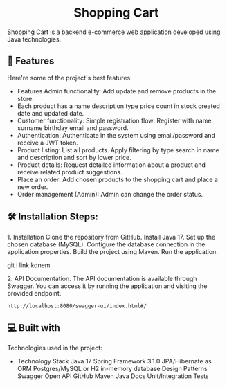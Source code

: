 <h1 align="center" id="title">Shopping Cart</h1>

<p id="description">Shopping Cart is a backend e-commerce web application developed using Java technologies.</p>



<h2>🧐 Features</h2>

Here're some of the project's best features:

*   Features Admin functionality: Add update and remove products in the store. 
* Each product has a name description type price count in stock created date and updated date.
* Customer functionality: Simple registration flow: Register with name surname birthday email and password. 
* Authentication: Authenticate in the system using email/password and receive a JWT token. 
* Product listing: List all products. Apply filtering by type search in name and description and sort by lower price. 
* Product details: Request detailed information about a product and receive related product suggestions. 
* Place an order:
Add chosen products to the shopping cart and place a new order. 
* Order management (Admin): Admin can change the order status.

<h2>🛠️ Installation Steps:</h2>

<p>1. Installation Clone the repository from GitHub. Install Java 17. Set up the chosen database (MySQL). Configure the database connection in the application properties. Build the project using Maven. Run the application.</p>
git i link kdnem

<p>2. API Documentation. The API documentation is available through Swagger. You can access it by running the application and visiting the provided endpoint.</p>

```
http://localhost:8080/swagger-ui/index.html#/
```



<h2>💻 Built with</h2>

Technologies used in the project:

*   Technology Stack Java 17 Spring Framework 3.1.0 JPA/Hibernate as ORM Postgres/MySQL or H2 in-memory database Design Patterns Swagger Open API GitHub Maven Java Docs Unit/Integration Tests
